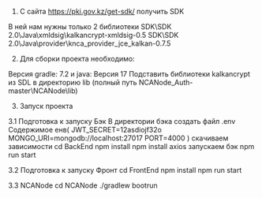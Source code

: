 1. С сайта https://pki.gov.kz/get-sdk/ получить SDK 

В ней нам нужны только 2 библиотеки
SDK\SDK 2.0\Java\xmldsig\kalkancrypt-xmldsig-0.5
SDK\SDK 2.0\Java\provider\knca_provider_jce_kalkan-0.7.5

2. Для сборки проекта необходимо:

Версия gradle: 7.2 и java: Версия 17
Подставить библиотеки kalkancrypt из SDL в директорию lib (полный путь NCANode_Auth-master\NCANode\lib)

3. Запуск проекта

3.1 Подготовка к запуску Бэк
В директории бэка создать файл .env
Содержимое енв(
JWT_SECRET=12asdiojf32o
MONGO_URI=mongodb://localhost:27017
PORT=4000
)
скачиваем зависимости 
cd BackEnd 
npm install
npm install axios
запускаем бэк
npm run start

3.2 Подготовка к запуску Фронт
cd FrontEnd
npm install 
npm run start

3.3 NCANode
cd NCANode 
 ./gradlew bootrun
